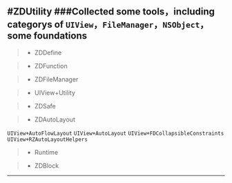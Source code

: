 #ZDUtility
###Collected some tools，including categorys of `UIView`，`FileManager`，`NSObject`，some foundations
------
>* ZDDefine

>* ZDFunction

>* ZDFileManager

>* UIView+Utility

>* ZDSafe

>* ZDAutoLayout

`UIView+AutoFlowLayout`
`UIView+AutoLayout`
`UIView+FDCollapsibleConstraints`
`UIView+RZAutoLayoutHelpers`

>* Runtime

>* ZDBlock
----------
